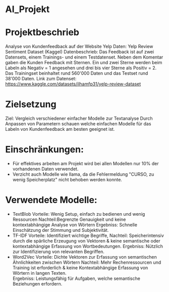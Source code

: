 # AI_Projekt
# Projektbeschrieb
Analyse von Kundenfeedback auf der Website Yelp
Daten: Yelp Review Sentiment Dataset (Kaggel)
Datenbeschrieb: Das Feedback ist auf zwei Datensets, einem Trainings- und einem Testdatenset. Neben dem Komentar gaben die Kunden Feedback mit Sternen. Ein und zwei Sterne werden beim Labeln als Negativ = 1 angesehen und drei bis vier Sterne als Positiv = 2. Das Trainingset beinhaltet rund 560'000 Daten und das Testset rund 38'000 Daten. 
Link zum Datenset: https://www.kaggle.com/datasets/ilhamfp31/yelp-review-dataset
# Zielsetzung
Ziel: Vergleich verschiedener einfacher Modelle zur Textanalyse
Durch Anpassen von Parametern schauen welche einfachen Modelle für das Labeln von Kundenfeedback am besten geeignet ist. 
# Einschränkungen: 
- Für effektives arbeiten am Projekt wird bei allen Modellen nur 10% der vorhandenen Daten verwendet.
- Verzicht auch Modelle wie Ilama, da die Fehlermeldung "CURSO, zu wenig Speicherplatz" nicht behoben werden konnte.
# Verwendete Modelle:
  - TextBlob
  Vorteile: Wenig Setup, einfach zu bedienen und wenig Ressourcen
  Nachteil:Begrenzte Genauigkeit und keine kontextabhängige Analyse von Wörtern
  Ergebniss: Schnelle Einschätzung der Stimmung und Subjektivität.
  - TF-IDF
  Vorteile: Identifiziert wichtige Begriffe, 
  Nachteil: Speicherintensiv durch die spärliche Erzeugung von Vektoren & keine semantische oder kontextabhängige Erfassung     von Wortbedeutungen. 
  Ergebniss: Nützlich zur Identifizierung von relevanten Begriffen.
  - Word2Vec
  Vorteile: Dichte Vektoren zur Erfassung von semantischen Ähnlichkeiten zwischen Wörtern
  Nachteil: Mehr Rechenressourcen und Training ist erforderlich & keine Kontextabhängige Erfassung von Wörtern in langen        Texten.  
  Ergebniss: Leistungsfähig für Aufgaben, welche semantische Beziehungen erfordern. 
